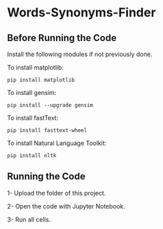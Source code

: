 # Words-Synonyms-Finder
## Before Running the Code
Install the following modules if not previously done.

To install matplotlib:

    pip install matplotlib

To install gensim:

    pip install --upgrade gensim

To install fastText:

    pip install fasttext-wheel

To install Natural Language Toolkit:

    pip install nltk

## Running the Code
1- Upload the folder of this project.

2- Open the code with Jupyter Notebook.

3- Run all cells. 
